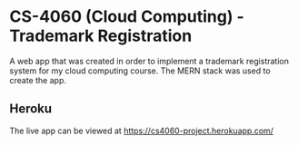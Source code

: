 # CS-4060 (Cloud Computing) - Trademark Registration

A web app that was created in order to implement a trademark registration system for my cloud computing course. The MERN stack was used to create the app.
<br>

## Heroku

The live app can be viewed at https://cs4060-project.herokuapp.com/
